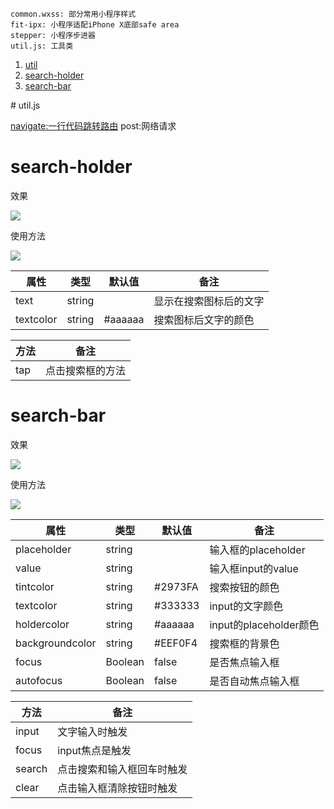 ```
common.wxss: 部分常用小程序样式
fit-ipx: 小程序适配iPhone X底部safe area
stepper: 小程序步进器
util.js: 工具类
```

1. [util](#util)
2. [search-holder](#search-holder)
3. [search-bar](#search-bar)

<div id="util"></div>
# util.js 

[navigate:一行代码跳转路由](https://www.bihacat.com/detail/18)
post:网络请求

<div id="search-holder"></div>

# search-holder

效果

![](https://img.bihacat.com/components/search-holder/338318AE706059DC0171D3C7E87AAFC6.jpg)

使用方法

![](https://img.bihacat.com/components/search-holder/7499521B9F49E5100B2EA04DDA2F3981.jpg)

|属性|类型|默认值|备注|
|---|---|---|---|
|text|string||显示在搜索图标后的文字|
|textcolor|string|#aaaaaa|搜索图标后文字的颜色|

|方法|备注|
|---|---|
|tap|点击搜索框的方法|

<div id="search-bar"></div>

# search-bar

效果

![](https://img.bihacat.com/components/search-bar/80811583895697_.pic.jpg)

使用方法

![](https://img.bihacat.com/components/search-bar/search-bar-code.png)


|属性|类型|默认值|备注|
|---|---|---|---|
|placeholder|string||输入框的placeholder|
|value|string||输入框input的value|
|tintcolor|string|#2973FA|搜索按钮的颜色|
|textcolor|string|#333333|input的文字颜色|
|holdercolor|string|#aaaaaa|input的placeholder颜色|
|backgroundcolor|string|#EEF0F4|搜索框的背景色|
|focus|Boolean|false|是否焦点输入框|
|autofocus|Boolean|false|是否自动焦点输入框|

|方法|备注|
|---|---|
|input|文字输入时触发|
|focus|input焦点是触发|
|search|点击搜索和输入框回车时触发|
|clear|点击输入框清除按钮时触发|